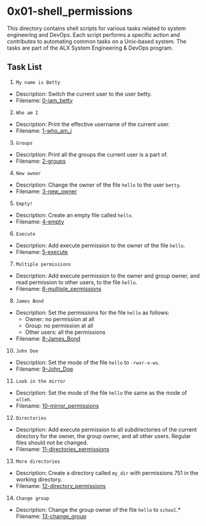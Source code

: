 # 0x01-shell_permissions

This directory contains shell scripts for various tasks related to system engineering and DevOps. Each script performs a specific action and contributes to automating common tasks on a Unix-based system. The tasks are part of the ALX System Engineering & DevOps program.

## Task List

1. `My name is Betty`
* Description: Switch the current user to the user betty.
* Filename: [0-iam_betty](./0-iam_betty)
2. `Who am I`
* Description: Print the effective username of the current user.
* Filename: [1-who_am_i](./1-who_am_i)
3. `Groups`
* Description: Print all the groups the current user is a part of.
* Filename: [2-groups](./2-groups)
4. `New owner`
* Description: Change the owner of the file `hello` to the user `betty`.
* Filename: [3-new_owner](./3-new_owner)
5. `Empty!`
* Description: Create an empty file called `hello`.
* Filename: [4-empty](./4-empty)
6. `Execute`
* Description: Add execute permission to the owner of the file `hello`.
* Filename: [5-execute](./5-execute)
7. `Multiple permissions`
* Description: Add execute permission to the owner and group owner, and read permission to other users, to the file `hello`.
* Filename: [6-multiple_permissions](./6-multiple_permissions)
8. `James Bond`
* Description: Set the permissions for the file `hello` as follows:
    * Owner: no permission at all
    * Group: no permission at all
    * Other users: all the permissions
* Filename: [8-James_Bond](./8-James_Bond)
10. `John Doe`
* Description: Set the mode of the file `hello` to `-rwxr-x-wx`.
* Filename: [9-John_Doe](./9-John_Doe)
11. `Look in the mirror`
* Description: Set the mode of the file `hello` the same as the mode of `olleh`.
* Filename: [10-mirror_permissions](./10-mirror_permissions)
12. `Directories`
* Description: Add execute permission to all subdirectories of the current directory for the owner, the group owner, and all other users. Regular files should not be changed.
* Filename: [11-directories_permissions](./11-directories_permissions)
13. `More directories`
* Description: Create a directory called `my_dir` with permissions 751 in the working directory.
* Filename: [12-directory_permissions](./12-directory_permissions)
14. `Change group`
* Description: Change the group owner of the file `hello` to `school`.* Filename: [13-change_group](./13-change_group)

